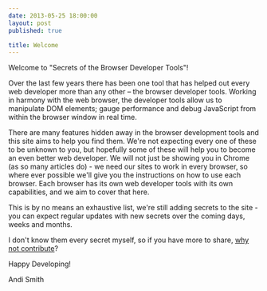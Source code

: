 ```yaml
---
date: 2013-05-25 18:00:00
layout: post
published: true

title: Welcome
---
```


Welcome to "Secrets of the Browser Developer Tools"!

Over the last few years there has been one tool that has helped out every web developer more than any other – the browser developer tools. Working in harmony with the web browser, the developer tools allow us to manipulate DOM elements; gauge performance and debug JavaScript from within the browser window in real time.

There are many features hidden away in the browser development tools and this site aims to help you find them. We're not expecting every one of these to be unknown to you, but hopefully some of these will help you to become an even better web developer. We will not just be showing you in Chrome (as so many articles do) - we need our sites to work in every browser, so where ever possible we'll give you the instructions on how to use each browser. Each browser has its own web developer tools with its own capabilities, and we aim to cover that here.

This is by no means an exhaustive list, we're still adding secrets to the site - you can expect regular updates with new secrets over the coming days, weeks and months.

I don't know them every secret myself, so if you have more to share, <a href="/contribute">why not contribute</a>?

Happy Developing!

Andi Smith